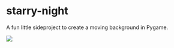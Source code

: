 # starry-night

A fun little sideproject to create a moving background in Pygame. 

![]("ressources/starry_night_example_25nodes.gif)

